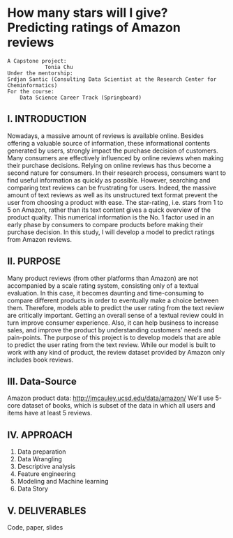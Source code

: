 # How many stars will I give? Predicting ratings of Amazon reviews

	A Capstone project: 
          		Tonia Chu
	Under the mentorship: 
   	Srdjan Santic (Consulting Data Scientist at the Research Center for Cheminformatics)
	For the course: 
 		Data Science Career Track (Springboard)

## I. INTRODUCTION
Nowadays, a massive amount of reviews is available online. Besides offering a valuable source of information, these informational contents generated by users, strongly impact the purchase decision of customers. Many consumers are effectively influenced by online reviews when making their purchase decisions. Relying on online reviews has thus become a second nature for consumers.
In their research process, consumers want to find useful information as quickly as possible. However, searching and comparing text reviews can be frustrating for users. Indeed, the massive amount of text reviews as well as its unstructured text format prevent the user from choosing a product with ease. The star-rating, i.e. stars from 1 to 5 on Amazon, rather than its text content gives a quick overview of the product quality. This numerical information is the No. 1 factor used in an early phase by consumers to compare products before making their purchase decision.
In this study, I will develop a model to predict ratings from Amazon reviews.

## II. PURPOSE
Many product reviews (from other platforms than Amazon) are not accompanied by a scale rating system, consisting only of a textual evaluation. In this case, it becomes daunting and time-consuming to compare different products in order to eventually make a choice between them. Therefore, models able to predict the user rating from the text review are critically important. Getting an overall sense of a textual review could in turn improve consumer experience. Also, it can help business to increase sales, and improve the product by understanding customers' needs and pain-points.
The purpose of this project is to develop models that are able to predict the user rating from the text review. While our model is built to work with any kind of product, the review dataset provided by Amazon only includes book reviews.
 
## III. Data-Source
Amazon product data:
      http://jmcauley.ucsd.edu/data/amazon/
We’ll use 5-core dataset of books, which is subset of the data in which all users and items have at least 5 reviews.    

## IV. APPROACH
1. Data preparation
2. Data Wrangling
3. Descriptive analysis
4. Feature engineering
5. Modeling and Machine learning
6. Data Story

## V. DELIVERABLES
Code, paper, slides
